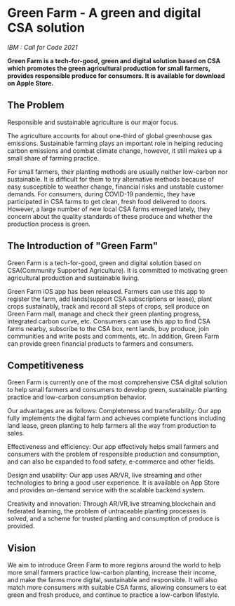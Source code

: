 # Green Farm - A green and digital CSA solution

*IBM : Call for Code 2021*

**Green Farm is a tech-for-good, green and digital solution based on CSA which promotes the green agricultural production for small farmers, provides responsible produce for consumers. It is available for download on Apple Store.**


## The Problem

Responsible and sustainable agriculture is our major focus.

The agriculture accounts for about one-third of global greenhouse gas emissions. Sustainable farming plays an important role in helping reducing carbon emissions and combat climate change, however, it still makes up a small share of farming practice. 

For small farmers, their planting methods are usually neither low-carbon nor sustainable. It is difficult for them to try alternative methods because of easy susceptible to weather change, financial risks and unstable customer demands. For consumers, during COVID-19 pandemic, they have participated in CSA farms to get clean, fresh food delivered to doors. However, a large number of new local CSA farms emerged lately, they concern about the quality standards of these produce and whether the production process is green.  


## The Introduction of "Green Farm"

Green Farm is a tech-for-good, green and digital solution based on CSA(Community Supported Agriculture). It is committed to motivating green agricultural production and sustainable living.   

Green Farm iOS app has been released. Farmers can use this app to register the farm, add lands(support CSA subscriptions or lease), plant crops sustainably, track and record all steps of crops, sell produce on Green Farm mall, manage and check their green planting progress, integrated carbon curve, etc. Consumers can use this app to find CSA farms nearby, subscribe to the CSA box, rent lands, buy produce, join communities and write posts and comments, etc. In addition, Green Farm can provide green financial products to farmers and consumers.

## Competitiveness

Green Farm is currently one of the most comprehensive CSA digital solution to help small farmers and consumers to develop green, sustainable planting practice and low-carbon consumption behavior.

Our advantages are as follows: 
Completeness and transferability: Our app fully implements the digital farm and achieves complete functions including land lease, green planting to help farmers all the way from production to sales.

Effectiveness and efficiency: Our app effectively helps small farmers and consumers with the problem of responsible production and consumption, and can also be expanded to food safety, e-commerce and other fields.

Design and usability: Our app uses AR/VR, live streaming and other technologies to bring a good user experience. It is available on App Store and provides on-demand service with the scalable backend system.

Creativity and innovation: Through AR/VR,live streaming,blockchain and federated learning, the problem of untraceable planting processes is solved, and a scheme for trusted planting and consumption of produce is provided.


## Vision

We aim to introduce Green Farm to more regions around the world to help more small farmers practice low-carbon planting, increase their income, and make the farms more digital, sustainable and responsible. It will also match more consumers with suitable CSA farms, allowing consumers to eat green and fresh produce, and continue to practice a low-carbon lifestyle.



